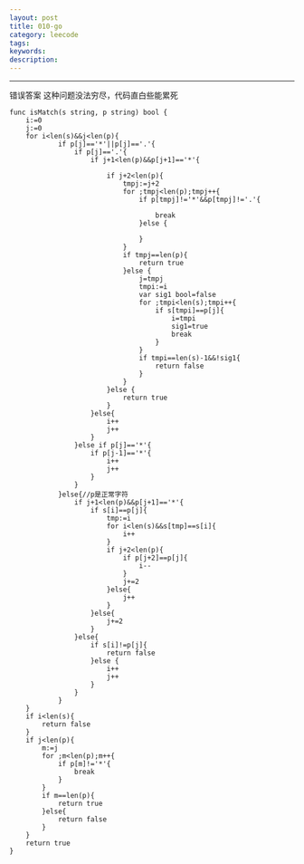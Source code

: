 ```yaml
---
layout: post
title: 010-go
category: leecode
tags: 
keywords: 
description: 
---
```













----------
错误答案
这种问题没法穷尽，代码直白些能累死

    func isMatch(s string, p string) bool {
    	i:=0
    	j:=0
    	for i<len(s)&&j<len(p){
    			if p[j]=='*'||p[j]=='.'{
    				if p[j]=='.'{
    					if j+1<len(p)&&p[j+1]=='*'{
    
    						if j+2<len(p){
    							tmpj:=j+2
    							for ;tmpj<len(p);tmpj++{
    								if p[tmpj]!='*'&&p[tmpj]!='.'{
    
    									break
    								}else {
    
    								}
    							}
    							if tmpj==len(p){
    								return true
    							}else {
    								j=tmpj
    								tmpi:=i
    								var sig1 bool=false
    								for ;tmpi<len(s);tmpi++{
    									if s[tmpi]==p[j]{
    										i=tmpi
    										sig1=true
    										break
    									}
    								}
    								if tmpi==len(s)-1&&!sig1{
    									return false
    								}
    							}
    						}else {
    							return true
    						}
    					}else{
    						i++
    						j++
    					}
    				}else if p[j]=='*'{
    					if p[j-1]=='*'{
    						i++
    						j++
    					}
    				}
    			}else{//p是正常字符
    				if j+1<len(p)&&p[j+1]=='*'{
    					if s[i]==p[j]{
    						tmp:=i
    						for i<len(s)&&s[tmp]==s[i]{
    							i++
    						}
    						if j+2<len(p){
    							if p[j+2]==p[j]{
    								i--
    							}
    							j+=2
    						}else{
    							j++
    						}
    					}else{
    						j+=2
    					}
    				}else{
    					if s[i]!=p[j]{
    						return false
    					}else {
    						i++
    						j++
    					}
    				}
    			}
    	}
    	if i<len(s){
    		return false
    	}
    	if j<len(p){
    		m:=j
    		for ;m<len(p);m++{
    			if p[m]!='*'{
    				break
    			}
    		}
    		if m==len(p){
    			return true
    		}else{
    			return false
    		}
    	}
    	return true
    }